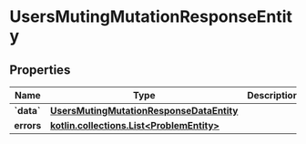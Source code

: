 
# UsersMutingMutationResponseEntity

## Properties
Name | Type | Description | Notes
------------ | ------------- | ------------- | -------------
**&#x60;data&#x60;** | [**UsersMutingMutationResponseDataEntity**](UsersMutingMutationResponseDataEntity.md) |  |  [optional]
**errors** | [**kotlin.collections.List&lt;ProblemEntity&gt;**](ProblemEntity.md) |  |  [optional]



